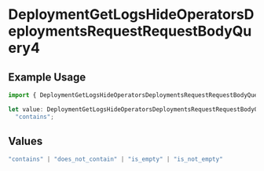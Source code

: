 # DeploymentGetLogsHideOperatorsDeploymentsRequestRequestBodyQuery4

## Example Usage

```typescript
import { DeploymentGetLogsHideOperatorsDeploymentsRequestRequestBodyQuery4 } from "@orq-ai/node/models/operations";

let value: DeploymentGetLogsHideOperatorsDeploymentsRequestRequestBodyQuery4 =
  "contains";
```

## Values

```typescript
"contains" | "does_not_contain" | "is_empty" | "is_not_empty"
```